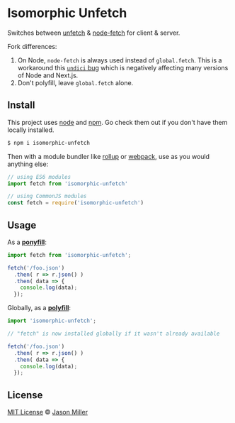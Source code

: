 # Isomorphic Unfetch

Switches between [unfetch](https://github.com/developit/unfetch) & [node-fetch](https://github.com/bitinn/node-fetch) for client & server.

Fork differences:
1. On Node, `node-fetch` is always used instead of `global.fetch`.
This is a workaround this [`undici` bug](https://github.com/nodejs/undici/issues/1776)
which is negatively affecting many versions of Node and Next.js.
2. Don't polyfill, leave `global.fetch` alone.

## Install

This project uses [node](http://nodejs.org) and [npm](https://npmjs.com). Go check them out if you don't have them locally installed.

```sh
$ npm i isomorphic-unfetch
```

Then with a module bundler like [rollup](http://rollupjs.org/) or [webpack](https://webpack.js.org/), use as you would anything else:

```javascript
// using ES6 modules
import fetch from 'isomorphic-unfetch'

// using CommonJS modules
const fetch = require('isomorphic-unfetch')
```

## Usage

As a [**ponyfill**](https://ponyfill.com):

```js
import fetch from 'isomorphic-unfetch';

fetch('/foo.json')
  .then( r => r.json() )
  .then( data => {
    console.log(data);
  });
```

Globally, as a [**polyfill**](https://ponyfill.com/#polyfill):

```js
import 'isomorphic-unfetch';

// "fetch" is now installed globally if it wasn't already available

fetch('/foo.json')
  .then( r => r.json() )
  .then( data => {
    console.log(data);
  });
```

## License

[MIT License](LICENSE.md) © [Jason Miller](https://jasonformat.com/)
